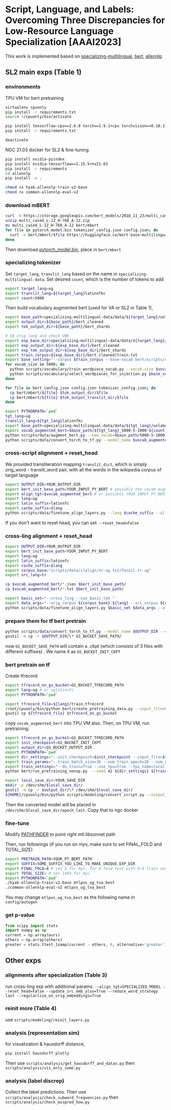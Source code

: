 # Script, Language, and Labels: Overcoming Three Discrepancies for Low-Resource Language Specialization [AAAI2023]

This work is implemented based on [specializing-multilingual](https://github.com/ethch18/specializing-multilingual), [bert](https://github.com/google-research/bert), [allennlp](https://github.com/ethch18/allennlp/tree/bd4457431e818cc3650e195a2b65345ee3f7c7e9)

## SL2 main exps (Table 1)
### environments
TPU VM for bert pretraining
```bash
virtualenv cpuonly
pip install -r requirements.txt
source ~/cpuonly/bin/activate

pip install tensorflow-cpu==2.6.0 torch==1.9.1+cpu torchvision==0.10.1+cpu torchaudio==0.9.1 -f https://download.pytorch.org/whl/torch_stable.html
pip install -r requirements.txt

deactivate
```

NGC 21.03 docker for SL2 & fine-tuning
```bash
pip install nvidia-pyindex
pip install nvidia-tensorflow==1.15.5+nv21.03
pip install -r requirements
cd allennlp
pip install -e .

chmod +x hyak-allennlp-train-v2-base
chmod +x common-allennlp-eval-v2
```

### download mBERT
```bash
curl -O https://storage.googleapis.com/bert_models/2018_11_23/multi_cased_L-12_H-768_A-12.zip
unzip multi_cased_L-12_H-768_A-12.zip
mv multi_cased_L-12_H-768_A-12 bert/mbert
for file in pytorch_model.bin tokenizer_config.json config.json; do
  curl -o bert/mbert/$file https://huggingface.co/bert-base-multilingual-cased/resolve/main/$file
done
```
Then download [pytorch_model.bin](https://huggingface.co/bert-base-multilingual-cased/tree/main), place in `bert/mbert`

### specializing tokenizer
Set `target_lang`, `translit_lang` based on the name in `specializing-multilingual-data`. Set desired `count`, which is the number of tokens to add
```bash
export target_lang=ug
export translit_lang=${target_lang}latinnfkc
export count=5000
```
Then build vocabulary augmented bert (used for VA or SL2 in Table 1),
```bash
export base_path=specializing-multilingual-data/data/${target_lang}/unlabeled
export output_dir=${base_path}/bert_cleaned
export tok_output_dir=${base_path}/bert_shards

# VA orig lang and check UNK
export exp_base_dir=specializing-multilingual-data/data/${target_lang}/unlabeled
export exp_output_dir=${exp_base_dir}/bert_cleaned
export exp_tok_output_dir=${exp_base_dir}/bert_shards
export train_corpus=${exp_base_dir}/bert_cleaned/train.txt
export base_setting="--corpus $train_corpus --base-vocab bert/scripts/convert_to_hf/mbert_vocab.txt "
for vocab_size in 5000; do
  python scripts/vocabulary/train_wordpiece_vocab.py --vocab-size $vocab_size --corpus $train_corpus --output-dir ${exp_tok_output_dir}
  python scripts/vocabulary/select_wordpieces_for_injection.py $base_setting --new-vocab ${exp_base_dir}/bert_shards/${vocab_size}-5-1000-vocab.txt --count ${count} --output-file $exp_output_dir/${vocab_size}-5-1000-${count}.txt
done

for file in bert_config.json config.json tokenizer_config.json; do
  cp bert/mbert/${file} $tok_output_dir/$file
  cp bert/mbert/${file} $tok_output_translit_dir/$file
done

export PYTHONPATH=`pwd`
tgt_lang=ug
translit_lang=${tgt_lang}latinnfkc
export base_path=specializing-multilingual-data/data/${tgt_lang}/unlabeled/bert_cleaned
export vocab_augmented_bert=$base_path/${tgt_lang}_5000-5-1000-${count}
python scripts/data/augment_bert.py --new_vocab=$base_path/5000-5-1000-${count}.txt --save_path=$vocab_augmented_bert
python scripts/data/convert_torch_to_tf.py --model_name $vocab_augmented_bert --cache_dir $vocab_augmented_bert --tf_cache_dir $vocab_augmented_bert
```

### cross-script alignment + reset_head
We provided transliteration mapping `translit_dict`, which is simply orig_word - translit_word pair, with all the words in the wikipedia corpus of target language

```bash
export OUTPUT_DIR=YOUR_OUTPUT_DIR
export bert_init_base_path=YOUR_INPUT_PY_BERT # possibly the vocab augmented path
export align_tgt=$vocab_augmented_bert # or possibly YOUR_INPUT_PY_BERT
export lang=ug
export latin_suffix=latinnfc
export cache_suffix=$lang
python scripts/data/finetune_align_layers.py --lang $cache_suffix --align_tgt_model_tok_cfg=${align_tgt} --model_tok_cfg=$bert_init_base_path --output_dir=$OUTPUT_DIR  --tl_dict=translit_dict/${lang}_to_${lang}${latin_suffix}_tok.txt --orig_corpus=$train_corpus
```
If you don't want to reset head, you can set `--reset_head=False`

### cross-ling alignment + reset_head
```bash
export OUTPUT_DIR=YOUR_OUTPUT_DIR
export bert_init_base_path=YOUR_INPUT_PY_BERT
export lang=ug
export latin_suffix=latinnfc
export cache_suffix=$lang
export corpus_base="scripts/data/clalign/tr-ug.txt/Tanzil.tr-ug"
export src_lang=tr

cp $vocab_augmented_bert/*.json $bert_init_base_path/
cp $vocab_augmented_bert/*.txt $bert_init_base_path/

export basic_set="--cross_ling --use_basic_tok "
export data_args="--orig_corpus ${corpus_base}.${lang} --src_corpus ${corpus_base}.${src_lang} --word_alignment ${corpus_base}grow-diag-final.basictok"
python scripts/data/finetune_align_layers.py $basic_set $data_args --align_tgt_model_tok_cfg=${align_tgt} --lang ${cache_suffix}  --model_tok_cfg=${bert_init_base_path} --output_dir=${OUTPUT_DIR}
```

### prepare them for tf bert pretrain
```bash
python scripts/data/convert_torch_to_tf.py --model_name $OUTPUT_DIR --cache_dir $OUTPUT_DIR --tf_cache_dir $OUTPUT_DIR
gsutil -m cp -r $OUTPUT_DIR/\* GS_BUCKET_SAVE_PATH/
```
now `GS_BUCKET_SAVE_PATH` will contain a .ckpt (which consists of 3 files with different suffixes) . We name it as `GS_BUCKET_INIT_CKPT`

### bert pretrain on tf
Create tfrecord
```bash
export tfrecord_on_gs_bucket=GS_BUCKET_TFRECORD_PATH
export lang=ug # or uglatinnfc
export PYTHONPATH=`pwd`

export tfrecord_file=${lang}/train.tfrecord
/root/cpuonly/bin/python bert/create_pretraining_data.py --input_file=$train_corpus --vocab_file=$vocab_augmented_bert/vocab.txt --output_file=${tfrecord_file} --do_lower_case=False --max_seq_length=128 --random_seed 13370 --dupe_factor=5 --max_predictions_per_seq=20 --masked_lm_prob=0.15 
gsutil cp ${tfrecord_file} $tfrecord_on_gs_bucket
```
copy `vocab_augmented_bert` into TPU VM also. Then, on TPU VM, run pretraining:

```bash
export tfrecord_on_gs_bucket=GS_BUCKET_TFRECORD_PATH
export init_checkpoint=GS_BUCKET_INIT_CKPT
export output_dir=GS_BUCKET_OUTPUT_DIR
export PYTHONPATH=`pwd`
export dir_settings="--init_checkpoint=$init_checkpoint --input_file=$tfrecord_on_gs_bucket --output_dir=$output_dir --bert_config_file=$vocab_augmented_bert/bert_config.json "
export train_params="--train_batch_size=16 --num_train_epoch=20 --num_warmup_steps=1000 --learning_rate=2e-5 --save_checkpoints_epoch=1  --epochs_per_eval=1 "
export train_settings="--do_train=True --use_tpu=True --tpu_name=local --iterations_per_loop=5000 "
python bert/run_pretraining_nonsp.py  --seed 42 ${dir_settings} ${train_params} ${train_settings} 

export local_save_dir=YOUR_SAVE_DIR
mkdir -p /dev/shm/$local_save_dir/
gsutil -m cp -r $output_dir/\* /dev/shm/$local_save_dir/
${HOME}/cpuonly/bin/python scripts/modeling/convert_script.py --output_dir=/dev/shm/$local_save_dir --bert_config_path=$vocab_augmented_bert --last_only
```
Then the converted model will be placed in `/dev/shm/$local_save_dir/epoch_last`. Copy that to ngc docker

### fine-tune
Modify [PATHFINDER](config/autogen/DO_NOT_ERASE_pathfinder.libsonnet) to point right mtl.libsonnet path

Then, run followings (if you run on myv, make sure to set FINAL_FOLD and TOTAL_SIZE)
```bash
export PRETRAIN_PATH=YOUR_PT_BERT_PATH
export SUFFIX=SOME_SUFFIX_YOU_LIKE_TO_MAKE_UNIQUE_EXP_DIR
export FINAL_FOLD=4 # set 6 for myv, for 8-fold test with 0-6 train and 7 valid
export TOTAL_SIZE= # set 1403 for myv
export PYTHONPATH=`pwd`
./hyak-allennlp-train-v2-base mtlpos_ug_tva_best
./common-allennlp-eval-v2 mtlpos_ug_tva_best
```
You may change `mtlpos_ug_tva_best` as the following name in `config/autogen`

### get p-value
```python
from scipy import stats
import numpy as np
current = np.array(ours)
others = np.array(others)
greater = stats.ttest_1samp(current - others, 0, alternative='greater').pvalue
```

## Other exps
### alignments after specialization (Table 3)
run cross-ling exp with additional params:
`--align_tgt=SPECIALIZED_MODEL --reset_head=False --update_src_emb_also=True --reduce_word_strategy last --regularlize_on_orig_embeddings=True`

### reinit more (Table 4)
use `scripts/modeling/reinit_layers.py`

### analysis (representation sim)
for visualization & hausdorff distance,
```bash
pip install hausdorff plotly
```
Then use `scripts/analysis/get_hausdorff_and_datas.py` then `scripts/analysis/vis_only_some.py`

### analysis (label discrep)
Collect the label predictions. Then use `scripts/analysis/check_subword_frequencies.py` then `scripts/analysis/check_mispred_how.py`